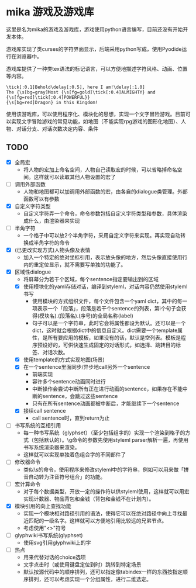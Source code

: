 # mika 游戏及游戏库

这里是名为mika的游戏及游戏库，游戏使用python语言编写，目前还没有开始开发本体。

游戏库实现了类curses的字符界面显示，后端采用python写成，使用Pyodide运行在浏览器中。

游戏库提供了一种类tex语法的标记语言，可以方便地描述字符风格、动画、位置等内容。

```plaintext
\tick[:0.1]Behold\delay[:0.5], here I am!\delay[:1.0]
The {\s[bg=gray]Most {\s[fg=gold]\tick[:0.4]ALMIGHTY} and {\s[fg=red]\tick[:0.4]POWERFUL}}
{\s[bg=red]Dragon} in this Kingdom!
```

使用该游戏库，可以使用程序化、模块化的思想，实现一个文字冒险游戏。目前可以实现文字冒险游戏的常见功能，如地图（不能实现rpg游戏的图形化地图）、人物、对话分支、对话次数决定内容、条件

## TODO

- [x] 全局宏
  - 将人物的宏加上命名空间，人物自己读取宏的时候，可以省略掉命名空间。这样就可以读取其他人物设置的宏了
- [ ] 调用外部函数
  - 人物和地图都可以加调用外部函数的宏，由各自的dialogue类管理。外部函数可以有参数
- [x] 自定义字符类型
  - 自定义字符弄一个命令，命令参数包括自定义字符类型和参数，具体渲染成什么，由渲染器来实现
- [ ] 半角字符
  - 一个格子中可以放2个半角字符，采用自定义字符来实现。再实现自动转换成半角字符的命令
- [x] (已更改实现方式)人物头像及表情
  - 加入一个特定的绝对坐标引用，表示放头像的地方，然后头像直接使用行内的重定位显示，就不需要写单独的功能了。
- [x] 区域性dialogue
  - 将屏幕分为若干个区域，每个sentence指定要输出到的区域
  - [x] 使用模块化的yaml存储对话，编译到styleml，对话内容仍然使用styleml书写
    - 使用模块的方式组织文件，每个文件包含一个yaml dict，其中的每一项表示一个「段落」，段落是若干个sentence的列表，第i个句子会获得(模块名).(段落名).(序号)的全局名称(label)
    - 句子可以是一个字符串，此时它会将属性都设为默认。还可以是一个dict，这时就会根据dict中的信息自定义。dict需要一个template属性，是所有要应用的模板，如果没有的话，默认是空列表。模板是程序预设好的，可供快速生成固定的对话形式，如选择、跳转目的标签、对话次数。
  - [x] 使用template的方式实现地图(场景)
  - [x] 在一个sentence里面同步/异步地call另外一个sentence
    - 前端实现
    - 容许多个sentence动画同时进行
    - 中断操作会尝试中断所有正在进行动画的sentence，如果存在不能中断的sentence，会跳过这些sentence
    - 只有在所有sentence动画都被中断后，才能继续下一个sentence
  - [x] 接续call sentence
    - call sentence时，直到return为止
- [ ] 书写系统的互相引用
  - 每一种书写系统（glyphset）（至少包括组字的）实现一个渲染到格子的方式（包括默认的）。\g命令的参数先使用styleml parser解析一遍，再使用书写系统渲染器来渲染。
  - 这样就可以实现单独着色组合字的不同部件了
- [ ] 修改器命令
  - 类似\s的命令，使用程序来修改styleml中的字符串，例如可以用来做「拼音自动转为注音符号组合」的功能。
- [ ] 宏计算命令
  - 对于每个数据类型，开放一定的操作符以供styleml使用，这样就可以用宏实现计数器、物品背包和金钱（背包和金钱不在计划内）。
- [x] 模块引用的向上查找功能
  - 实现一个模块相对路径引用的语法，使得它可以在绝对路径中向上寻找最近匹配的一级名字。这样就可以方便地引用比较远的兄弟节点。
  - 考虑使用"<>"符号
- [ ] glyphwiki书写系统(glyphset)
  - 使用svg引用glyphwiki上的字
- [ ] 热点
  - 用来代替对话的choice选项
  - 文字点击时（或使用键盘定位到时）跳转到特定场景
  - 默认按源代码中的顺序排列，还可以指定像tabindex一样的东西按指定顺序排列，还可以考虑实现一个分组属性，进行二维选定。
